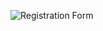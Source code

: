 ![Registration Form](https://user-images.githubusercontent.com/66247691/221414200-620f0e19-9552-4c36-8c27-125bbfe256cf.png)
